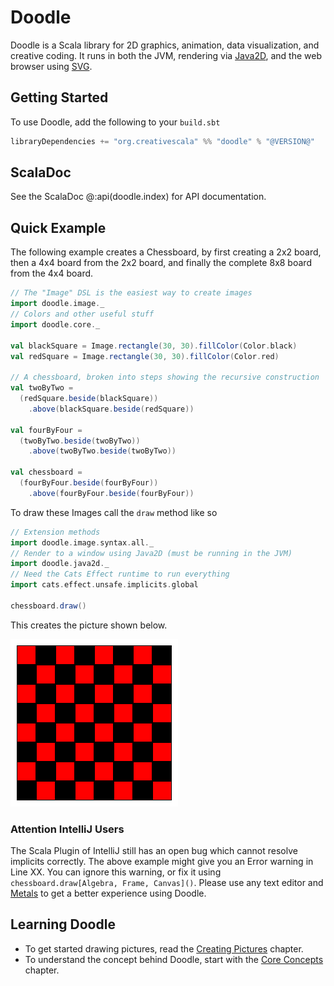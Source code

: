# Doodle

Doodle is a Scala library for 2D graphics, animation, data visualization, and creative coding. It runs in both the JVM, rendering via [Java2D][java2d], and the web browser using [SVG][svg].


## Getting Started

To use Doodle, add the following to your `build.sbt`

```scala
libraryDependencies += "org.creativescala" %% "doodle" % "@VERSION@"
```


## ScalaDoc

See the ScalaDoc @:api(doodle.index) for API documentation.


## Quick Example

The following example creates a Chessboard, by first creating a 2x2 board, then a 4x4 board from the 2x2 board, and finally the complete 8x8 board from the 4x4 board.


```scala mdoc:silent
// The "Image" DSL is the easiest way to create images
import doodle.image._
// Colors and other useful stuff
import doodle.core._

val blackSquare = Image.rectangle(30, 30).fillColor(Color.black)
val redSquare = Image.rectangle(30, 30).fillColor(Color.red)

// A chessboard, broken into steps showing the recursive construction
val twoByTwo =
  (redSquare.beside(blackSquare))
    .above(blackSquare.beside(redSquare))

val fourByFour =
  (twoByTwo.beside(twoByTwo))
    .above(twoByTwo.beside(twoByTwo))

val chessboard =
  (fourByFour.beside(fourByFour))
    .above(fourByFour.beside(fourByFour))
```

To draw these Images call the `draw` method like so


```scala
// Extension methods
import doodle.image.syntax.all._
// Render to a window using Java2D (must be running in the JVM)
import doodle.java2d._
// Need the Cats Effect runtime to run everything
import cats.effect.unsafe.implicits.global

chessboard.draw()
```

This creates the picture shown below.

![A picture of a red and black chessboard](chessboard.png)


### Attention IntelliJ Users

The Scala Plugin of IntelliJ still has an open bug which cannot resolve implicits correctly. The above example might give you an Error warning in Line XX. You can ignore this warning, or fix it using `chessboard.draw[Algebra, Frame, Canvas]()`. Please use any text editor and [Metals](https://scalameta.org/metals/) to get a better experience using Doodle.


## Learning Doodle

- To get started drawing pictures, read the [Creating Pictures](pictures/README.md) chapter.
- To understand the concept behind Doodle, start with the [Core Concepts](concepts/README.md) chapter.

[java2d]: https://en.wikipedia.org/wiki/Java_2D
[svg]: https://en.wikipedia.org/wiki/SVG
[expression-problem]: https://en.wikipedia.org/wiki/Expression_problem
